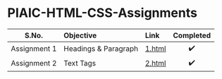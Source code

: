 # PIAIC-HTML-CSS-Assignments

| S.No. | Objective | Link | Completed |
| :---: | :--- | :--- | :---: |
| Assignment 1 | Headings & Paragraph | [1.html](/Assignment%201/1.html "Assignment 1") | :heavy_check_mark: |
| Assignment 2 | Text Tags | [2.html](/Assignment%202/2.html "Assignment 2") | :heavy_check_mark: |

